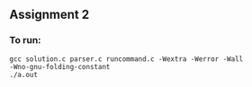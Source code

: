 ## Assignment 2

### To run: 
<code>gcc solution.c parser.c runcommand.c -Wextra -Werror -Wall -Wno-gnu-folding-constant</code> </br>
<code>./a.out</code>
